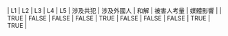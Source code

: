 | L1 | L2 | L3 | L4 | L5 | 涉及共犯 | 涉及外國人 | 和解 | 被害人考量 | 媒體影響 |
| TRUE | FALSE | FALSE | FALSE | TRUE | FALSE | FALSE | FALSE | TRUE | TRUE |